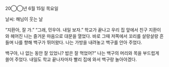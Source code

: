 


20◯◯년 6월 15일 목요일


날씨: 해님이 웃는 날


“지환아, 잘 가.”
“그래, 민우야. 내일 보자.”
학교가 끝나고 우리 집 앞에서 친구 지환이와 헤어진 나는 즐거운 마음으로 대문을 열었다. 바로 그때 저쪽에서 꼬리를 살랑살랑 흔들며 나를 향해 백구가 뛰어왔다. 나는 가방을 내려놓고 백구를 안아 주었다.

백구야, 나 없는 동안 잘 있었니? 밥은 잘 먹었어?”
나는 백구의 머리와 목을 부드럽게 쓸어 주었다. 내일도 학교 끝나자마자 빨리 집에 와서 백구랑 놀아야겠다.









